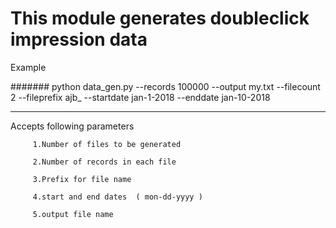 # This module generates doubleclick impression data

Example

####### python data_gen.py --records 100000 --output my.txt --filecount 2 --fileprefix ajb_ --startdate jan-1-2018 --enddate jan-10-2018

 ---


 Accepts following parameters

         1.Number of files to be generated

         2.Number of records in each file

         3.Prefix for file name

         4.start and end dates  ( mon-dd-yyyy )

         5.output file name




